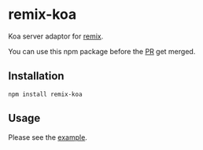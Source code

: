 # remix-koa

Koa server adaptor for [remix](https://remix.run/).

You can use this npm package before the [PR](https://github.com/remix-run/remix/pull/845/files) get merged.

## Installation

```shell
npm install remix-koa
```

## Usage

Please see the [example](https://github.com/fishel-feng/remix-koa/blob/main/example/server/index.js).
